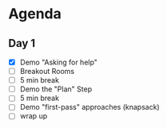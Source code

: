 # Agenda

## Day 1
- [X] Demo "Asking for help"
- [ ] Breakout Rooms
- [ ] 5 min break
- [ ] Demo the "Plan" Step
- [ ] 5 min break
- [ ] Demo "first-pass" approaches (knapsack)
- [ ] wrap up